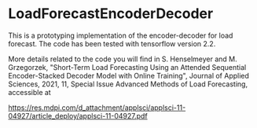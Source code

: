 # LoadForecastEncoderDecoder
This is a prototyping implementation of the encoder-decoder for load forecast.
The code has been tested with tensorflow version 2.2.

More details related to the code you will find in S. Henselmeyer and M. Grzegorzek, "Short-Term Load Forecasting Using an Attended Sequential Encoder-Stacked Decoder Model with Online Training",
Journal of Applied Sciences, 2021, 11, Special Issue Advanced Methods of Load Forecasting, accessible at

https://res.mdpi.com/d_attachment/applsci/applsci-11-04927/article_deploy/applsci-11-04927.pdf

